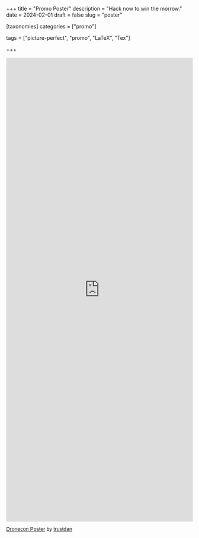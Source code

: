 +++
title = "Promo Poster"
description = "Hack now to win the morrow."
date = 2024-02-01
draft = false
slug = "poster"

[taxonomies]
categories = ["promo"]

tags = ["picture-perfect", "promo", "LaTeX", "Tex"]

+++

<iframe class="scribd_iframe_embed" title="Dronecon Poster" src="https://www.scribd.com/embeds/702764075/content?start_page=1&view_mode=scroll&access_key=key-37X7p3aKcxP9GDnMLHqx" tabindex="0" data-auto-height="true" data-aspect-ratio="0.7074509803921568" scrolling="no" width="100%" height="1250" frameborder="0"></iframe><p  style="   margin: 12px auto 6px auto;   font-family: Helvetica,Arial,Sans-serif;   font-style: normal;   font-variant: normal;   font-weight: normal;   font-size: 14px;   line-height: normal;   font-size-adjust: none;   font-stretch: normal;   -x-system-font: none;   display: block;"   ><a title="View Dronecon Poster on Scribd" href="https://www.scribd.com/document/702764075/Dronecon-Poster#from_embed"  style="text-decoration: underline;">Dronecon Poster</a> by <a title="View trustdan's profile on Scribd" href="https://www.scribd.com/user/257584835/trustdan#from_embed"  style="text-decoration: underline;">trustdan</a></p>